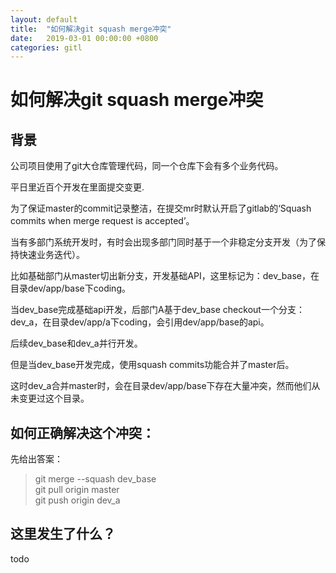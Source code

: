 ```yaml
---
layout: default
title:  "如何解决git squash merge冲突"
date:   2019-03-01 00:00:00 +0800
categories: gitl
---
```


# 如何解决git squash merge冲突

## 背景

公司项目使用了git大仓库管理代码，同一个仓库下会有多个业务代码。

平日里近百个开发在里面提交变更.

为了保证master的commit记录整洁，在提交mr时默认开启了gitlab的‘Squash commits when merge request is accepted’。  

当有多部门系统开发时，有时会出现多部门同时基于一个非稳定分支开发（为了保持快速业务迭代）。

比如基础部门从master切出新分支，开发基础API，这里标记为：dev_base，在目录dev/app/base下coding。

当dev_base完成基础api开发，后部门A基于dev_base checkout一个分支：dev_a，在目录dev/app/a下coding，会引用dev/app/base的api。

后续dev_base和dev_a并行开发。

但是当dev_base开发完成，使用squash commits功能合并了master后。

这时dev_a合并master时，会在目录dev/app/base下存在大量冲突，然而他们从未变更过这个目录。

## 如何正确解决这个冲突：

先给出答案：

> git merge --squash dev_base   
> git pull origin master    
> git push origin dev_a 


## 这里发生了什么？

todo